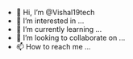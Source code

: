 - 👋 Hi, I’m @Vishal19tech
- 👀 I’m interested in ...
- 🌱 I’m currently learning ...
- 💞️ I’m looking to collaborate on ...
- 📫 How to reach me ...

<!---
Vishal19tech/Vishal19tech is a ✨ special ✨ repository because its `README.md` (this file) appears on your GitHub profile.
You can click the Preview link to take a look at your changes.
--->
